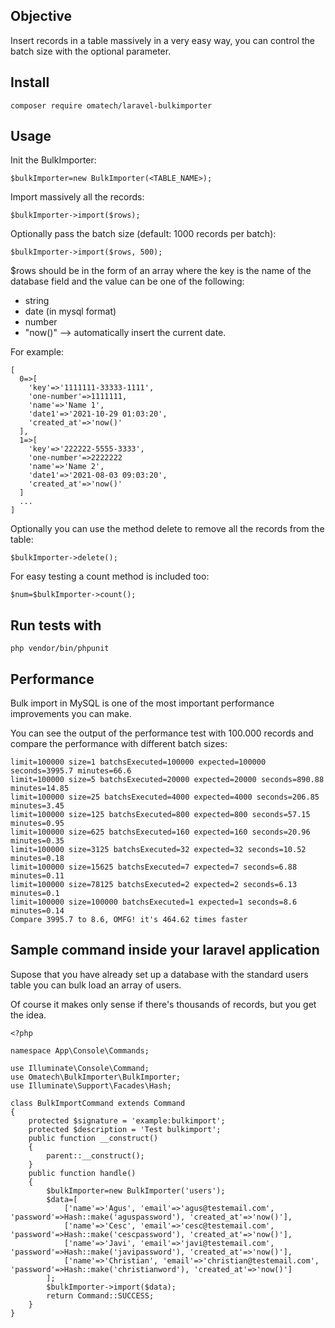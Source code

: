 ## Objective

Insert records in a table massively in a very easy way, you can control the batch size with the optional parameter.

## Install
```
composer require omatech/laravel-bulkimporter
```
## Usage

Init the BulkImporter:
```
$bulkImporter=new BulkImporter(<TABLE_NAME>);
```

Import massively all the records:
```
$bulkImporter->import($rows);
```

Optionally pass the batch size (default: 1000 records per batch):
```
$bulkImporter->import($rows, 500);
```

$rows should be in the form of an array where the key is the name of the database field and the value can be one of the following:

- string
- date (in mysql format)
- number
- "now()" --> automatically insert the current date.

For example:

```
[
  0=>[
    'key'=>'1111111-33333-1111',
    'one-number'=>1111111,
    'name'=>'Name 1',
    'date1'=>'2021-10-29 01:03:20',
    'created_at'=>'now()'
  ],
  1=>[
    'key'=>'222222-5555-3333',
    'one-number'=>2222222
    'name'=>'Name 2',
    'date1'=>'2021-08-03 09:03:20',
    'created_at'=>'now()'
  ]
  ...
]
```

Optionally you can use the method delete to remove all the records from the table:

```
$bulkImporter->delete();
```

For easy testing a count method is included too:

```
$num=$bulkImporter->count();
```

## Run tests with

```
php vendor/bin/phpunit
```

## Performance

Bulk import in MySQL is one of the most important performance improvements you can make.

You can see the output of the performance test with 100.000 records and compare the performance with different batch sizes:

```
limit=100000 size=1 batchsExecuted=100000 expected=100000 seconds=3995.7 minutes=66.6
limit=100000 size=5 batchsExecuted=20000 expected=20000 seconds=890.88 minutes=14.85
limit=100000 size=25 batchsExecuted=4000 expected=4000 seconds=206.85 minutes=3.45
limit=100000 size=125 batchsExecuted=800 expected=800 seconds=57.15 minutes=0.95
limit=100000 size=625 batchsExecuted=160 expected=160 seconds=20.96 minutes=0.35
limit=100000 size=3125 batchsExecuted=32 expected=32 seconds=10.52 minutes=0.18
limit=100000 size=15625 batchsExecuted=7 expected=7 seconds=6.88 minutes=0.11
limit=100000 size=78125 batchsExecuted=2 expected=2 seconds=6.13 minutes=0.1
limit=100000 size=100000 batchsExecuted=1 expected=1 seconds=8.6 minutes=0.14
Compare 3995.7 to 8.6, OMFG! it's 464.62 times faster
```

## Sample command inside your laravel application

Supose that you have already set up a database with the standard users table you can bulk load an array of users.

Of course it makes only sense if there's thousands of records, but you get the idea.

```
<?php

namespace App\Console\Commands;

use Illuminate\Console\Command;
use Omatech\BulkImporter\BulkImporter;
use Illuminate\Support\Facades\Hash;

class BulkImportCommand extends Command
{
    protected $signature = 'example:bulkimport';
    protected $description = 'Test bulkimport';
    public function __construct()
    {
        parent::__construct();
    }
    public function handle()
    {
        $bulkImporter=new BulkImporter('users');
        $data=[
            ['name'=>'Agus', 'email'=>'agus@testemail.com', 'password'=>Hash::make('aguspassword'), 'created_at'=>'now()'],
            ['name'=>'Cesc', 'email'=>'cesc@testemail.com', 'password'=>Hash::make('cescpassword'), 'created_at'=>'now()'],
            ['name'=>'Javi', 'email'=>'javi@testemail.com', 'password'=>Hash::make('javipassword'), 'created_at'=>'now()'],
            ['name'=>'Christian', 'email'=>'christian@testemail.com', 'password'=>Hash::make('christianword'), 'created_at'=>'now()']
        ];
        $bulkImporter->import($data);
        return Command::SUCCESS;
    }
}

```